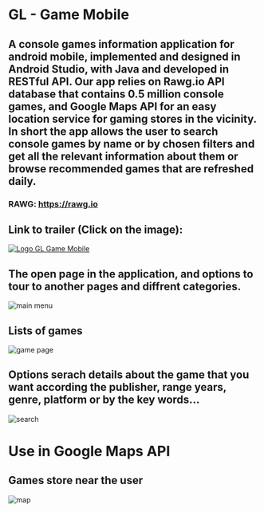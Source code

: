 
# GL - Game Mobile

## A console games information application for android mobile, implemented and designed in Android Studio, with Java and developed in RESTful API. Our app relies on Rawg.io API database that contains 0.5 million console games, and Google Maps API for an easy location service for gaming stores in the vicinity. In short the app allows the user to search console games by name or by chosen filters and get all the relevant information about them or browse recommended games that are refreshed daily. 
### RAWG:  https://rawg.io
## Link to trailer (Click on the image):
[![Logo GL Game Mobile](https://user-images.githubusercontent.com/36056001/140943662-79136290-5cdf-4ccf-9a0c-f6360dde498c.jpeg)](https://youtu.be/0jR_QQ7azI4)
 

## The open page in the application, and options to tour to another pages and diffrent categories.
![main menu](https://user-images.githubusercontent.com/36056001/127822109-5666a1d8-af66-4cae-b6c6-ff69aa67d47a.png)

## Lists of games
![game page](https://user-images.githubusercontent.com/36056001/127822294-140cf6a9-f0ee-4118-a5d5-4e234f537326.png)

## Options serach details about the game that you want according the publisher, range years, genre, platform or by the key words...
![search](https://user-images.githubusercontent.com/36056001/127822472-9bb3ef1a-9894-4734-a8fb-63026d841daf.png)

# Use in Google Maps API
## Games store near the user 
![map](https://user-images.githubusercontent.com/36056001/135849323-da0c8d81-58b0-4950-8277-6ac43237f73e.png)


